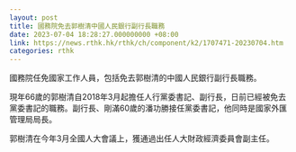 ```yaml
---
layout: post
title: 國務院免去郭樹清中國人民銀行副行長職務
date: 2023-07-04 18:28:27.000000000 +08:00
link: https://news.rthk.hk/rthk/ch/component/k2/1707471-20230704.htm
categories: rthk
---
```


國務院任免國家工作人員，包括免去郭樹清的中國人民銀行副行長職務。

現年66歲的郭樹清自2018年3月起擔任人行黨委書記、副行長，日前已經被免去黨委書記的職務。副行長、剛滿60歲的潘功勝接任黨委書記，他同時是國家外匯管理局局長。

郭樹清在今年3月全國人大會議上，獲通過出任人大財政經濟委員會副主任。
